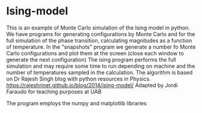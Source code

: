# Ising-model
This is an example of Monte Carlo simulation of the Ising model in python.
We have programs for generating configurations by Monte Carlo and for the full simulation of the phase transition, calculating magnitudes as a function of temperature.
In the "snapshots" program we generate a number fo Monte Carlo configurations and plot them at the screen (close each window to generate the next configuration)
The ising program performs the full simulation and may require some time to run depending on machine and the number of temperatures sampled in the calculation.
The algorithm is based on Dr Rajesh Singh blog with python resources in Physics. 
https://rajeshrinet.github.io/blog/2014/ising-model/
Adapted by Jordi Faraudo for teaching purposes at UAB

The program employs the numpy and matplotlib libraries 

